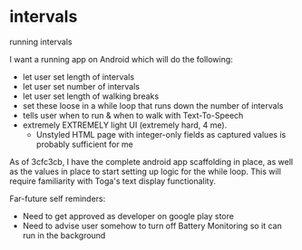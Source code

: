 # intervals
running intervals

I want a running app on Android which will do the following:
* let user set length of intervals
* let user set number of intervals
* let user set length of walking breaks
* set these loose in a while loop that runs down the number of intervals
* tells user when to run & when to walk with Text-To-Speech
* extremely EXTREMELY light UI (extremely hard, 4 me).
  - Unstyled HTML page with integer-only fields as captured values is probably sufficient for me

As of 3cfc3cb, I have the complete android app scaffolding in place, as well as the values in place to start setting up logic for the while loop.  This will require familiarity with Toga's text display functionality. 


Far-future self reminders:
* Need to get approved as developer on google play store
* Need to advise user somehow to turn off Battery Monitoring so it can run in the background 
